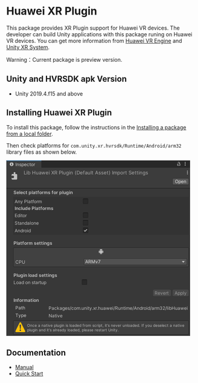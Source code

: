 # Huawei XR Plugin

This package provides XR Plugin support for Huawei VR devices. The developer can build Unity applications with this package runing on Huawei VR devices. You can get more information from
[Huawei VR Engine](https://developer.huawei.com/consumer/cn/doc/development/graphics-Guides/introduction-0000001097358942) and [Unity XR System](https://docs.unity3d.com/Manual/XR.html).

Warning：Current package is preview version. 

## Unity and HVRSDK apk Version
* Unity 2019.4.f15 and above


## Installing Huawei XR Plugin

To install this package, follow the instructions in the [Installing a package from a local folder](https://docs.unity3d.com/Manual/upm-ui-local.html).

Then check platforms for `com.unity.xr.hvrsdk/Runtime/Android/arm32`  library files as shown below.

![](Documentation~/images/library_Inspector.PNG)

## Documentation

* [Manual](Documentation~/com.unity.xr.hvrsdk.md)
* [Quick Start](Documentation~/QuickStart.md)

